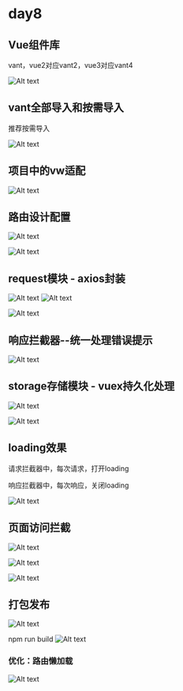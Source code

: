 # day8

## Vue组件库

vant，vue2对应vant2，vue3对应vant4

![Alt text](day8/image.png)

## vant全部导入和按需导入

推荐按需导入

![Alt text](day8/image-1.png)

## 项目中的vw适配
![Alt text](day8/image-2.png)

## 路由设计配置
![Alt text](day8/image-3.png)

![Alt text](day8/image-4.png)

## request模块 - axios封装
![Alt text](day8/image-5.png)
![Alt text](day8/image-6.png)

![Alt text](day8/image-7.png)

## 响应拦截器--统一处理错误提示
![Alt text](day8/image-8.png)

## storage存储模块 - vuex持久化处理
![Alt text](day8/image-9.png)

![Alt text](day8/image-10.png)

## loading效果
请求拦截器中，每次请求，打开loading

响应拦截器中，每次响应，关闭loading

![Alt text](day8/image-11.png)

## 页面访问拦截
![Alt text](day8/image-12.png)

![Alt text](day8/image-13.png)

![Alt text](day8/image-14.png)

## 打包发布
![Alt text](day8/image-15.png)

npm run build
![Alt text](day8/image-16.png)

### 优化：路由懒加载
![Alt text](day8/image-17.png)